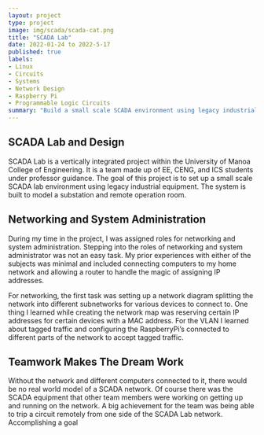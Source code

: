 ```yaml
---
layout: project
type: project
image: img/scada/scada-cat.png
title: "SCADA Lab"
date: 2022-01-24 to 2022-5-17
published: true
labels:
- Linux
- Circuits
- Systems
- Network Design
- Raspberry Pi
- Programmable Logic Circuits
summary: "Build a small scale SCADA environment using legacy industrial equipment"
---
```

## SCADA Lab and Design
SCADA Lab is a vertically integrated project within the University of Manoa College of Engineering. It is a team made up of EE, CENG, and ICS students under professor guidance. The goal of this project is to set up a small scale SCADA lab environment using legacy industrial equipment. The system is built to model a substation and remote operation room.


## Networking and System Administration 
During my time in the project, I was assigned roles for networking and system administration. Stepping into the roles of networking and system administrator was not an easy task. My prior experiences with either of the subjects was minimal and included connecting computers to my home network and allowing a router to handle the magic of assigning IP addresses. 

For networking, the first task was setting up a network diagram splitting the network into different subnetworks for various devices to connect to. One thing I learned while creating the network map was reserving certain IP addresses for certain devices with a MAC address. For the VLAN I learned about tagged traffic and configuring the RaspberryPi’s connected to different parts of the network to accept tagged traffic. 

## Teamwork Makes The Dream Work 
Without the network and different computers connected to it, there would be no real world model of a SCADA network. Of course there was the SCADA equipment that other team members were working on getting up and running on the network. A big achievement for the team was being able to trip a circuit remotely from one side of the SCADA Lab network. Accomplishing a goal
